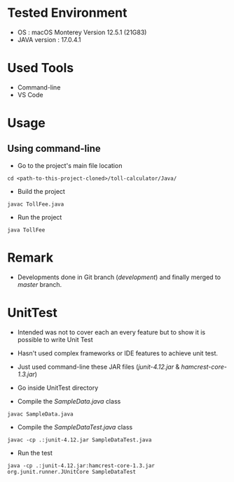 # Tested Environment

* OS : macOS Monterey Version 12.5.1 (21G83)
* JAVA version : 17.0.4.1

# Used Tools

* Command-line
* VS Code

# Usage

## Using command-line

* Go to the project's main file location

`cd <path-to-this-project-cloned>/toll-calculator/Java/`

* Build the project 

`javac TollFee.java`

* Run the project

`java TollFee`

# Remark

* Developments done in Git branch (_development_) and finally merged to _master_ branch.

# UnitTest

* Intended was not to cover each an every feature but to show it is possible to write Unit Test
* Hasn't used complex frameworks or IDE features to achieve unit test.
* Just used command-line these JAR files (_junit-4.12.jar_ & _hamcrest-core-1.3.jar_)

* Go inside UnitTest directory

* Compile the _SampleData.java_ class

`javac SampleData.java`

* Compile the _SampleDataTest.java_ class

`javac -cp .:junit-4.12.jar SampleDataTest.java`

* Run the test

`java -cp .:junit-4.12.jar:hamcrest-core-1.3.jar org.junit.runner.JUnitCore SampleDataTest`